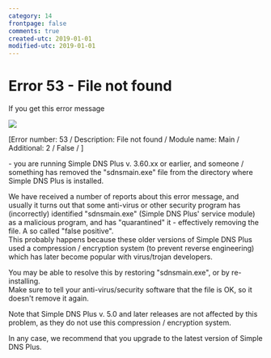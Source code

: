 ```yaml
---
category: 14
frontpage: false
comments: true
created-utc: 2019-01-01
modified-utc: 2019-01-01
---
```

# Error 53 - File not found

If you get this error message

![](img/45/1.png)  

[Error number: 53 / Description: File not found / Module name: Main / Additional: 2 / False / ]

\- you are running Simple DNS Plus v. 3.60.xx or earlier, and someone / something has removed the "sdnsmain.exe" file from the directory where Simple DNS Plus is installed.  

We have received a number of reports about this error message, and usually it turns out that some anti-virus or other security program has (incorrectly) identified "sdnsmain.exe" (Simple DNS Plus' service module) as a malicious program, and has "quarantined" it - effectively removing the file. A so called "false positive".  
This probably happens because these older versions of Simple DNS Plus used a compression / encryption system (to prevent reverse engineering) which has later become popular with virus/trojan developers.  

You may be able to resolve this by restoring "sdnsmain.exe", or by re-installing.  
Make sure to tell your anti-virus/security software that the file is OK, so it doesn't remove it again.  

Note that Simple DNS Plus v. 5.0 and later releases are not affected by this problem, as they do not use this compression / encryption system.  

In any case, we recommend that you upgrade to the latest version of Simple DNS Plus.